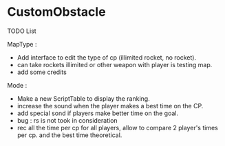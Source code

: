 # CustomObstacle

TODO List

MapType :
- Add interface to edit the type of cp (illimited rocket, no rocket).
- can take rockets illimited or other weapon with player is testing map.
- add some credits

Mode :
- Make a new ScriptTable to display the ranking.
- increase the sound when the player makes a best time on the CP.
- add special sond if players make better time on the goal.
- bug : rs is not took in consideration
- rec all the time per cp for all players, allow to compare 2 player's times per cp. and the best time theoretical.
